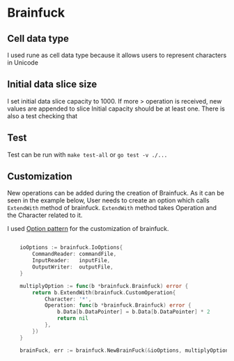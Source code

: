 # Brainfuck


## Cell data type
I used rune as cell data type because it allows users to represent characters in Unicode

## Initial data slice size

I set initial data slice capacity to 1000. If more > operation is received, new values are appended to slice
Initial capacity should be at least one. There is also a test checking that

## Test

Test can be run with
`make test-all` or `go test -v ./...`

## Customization

New operations can be added during the creation of Brainfuck. As it can be seen in the example below,
User needs to create an option which calls `ExtendWith` method of brainfuck. `ExtendWith` method takes Operation
and the Character related to it.

I used [Option pattern](https://www.sohamkamani.com/golang/options-pattern/) for the customization of brainfuck. 

```go

    ioOptions := brainfuck.IoOptions{
		CommandReader: commandFile,
		InputReader:   inputFile,
		OutputWriter:  outputFile,
	}

	multiplyOption := func(b *brainfuck.Brainfuck) error {
		return b.ExtendWith(brainfuck.CustomOperation{
			Character: '*',
			Operation: func(b *brainfuck.Brainfuck) error {
				b.Data[b.DataPointer] = b.Data[b.DataPointer] * 2
				return nil
			},
		})
	}

	brainFuck, err := brainfuck.NewBrainFuck(&ioOptions, multiplyOption)
```
